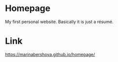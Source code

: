 # Homepage
My first personal website. Basically it is just a résumé.

# Link
https://marinabershova.github.io/homepage/
